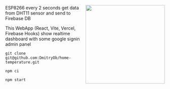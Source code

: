 <a href="url"><img src="https://user-images.githubusercontent.com/29695979/218335790-5ea5b1f8-2ec5-4bd1-aefc-9432f749ede9.jpg" width="250" align="right">
</a>
ESP8266 every 2 seconds get data from DHT11 sensor and send to Firebase DB

This WebApp (React, Vite, Vercel, Firebase Hooks) show realtime dashboard with some google signin admin panel

```
git clone git@github.com:DmitryOb/home-temperature.git
```
```
npm ci
```
```
npm start
```
